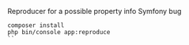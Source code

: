 Reproducer for a possible property info Symfony bug

```
composer install
php bin/console app:reproduce
``
